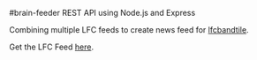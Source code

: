 #brain-feeder
REST API using Node.js and Express

Combining multiple LFC feeds to create news feed for <a href="https://github.com/ashishpat/lfcbandtile">lfcbandtile</a>.

Get the LFC Feed <a href="http://ashdown-api.azurewebsites.net/lfcfeeds">here</a>.



